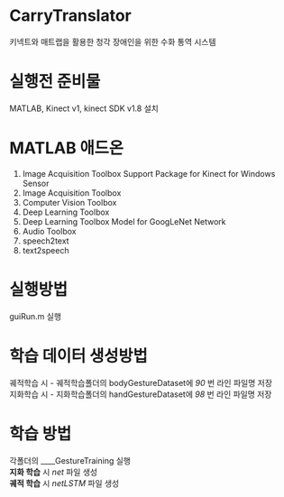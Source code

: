 # CarryTranslator
키넥트와 매트랩을 활용한 청각 장애인을 위한 수화 통역 시스템

# 실행전 준비물
MATLAB, Kinect v1, kinect SDK v1.8 설치

# MATLAB 애드온
 1. Image Acquisition Toolbox Support Package for Kinect for Windows Sensor
 2. Image Acquisition Toolbox
 3. Computer Vision Toolbox
 4. Deep Learning Toolbox
 5. Deep Learning Toolbox Model for GoogLeNet Network
 6. Audio Toolbox
 7. speech2text
 8. text2speech

# 실행방법
guiRun.m 실행<br>

# 학습 데이터 생성방법
궤적학습 시 - 궤적학습폴더의 bodyGestureDataset에 *90* 번 라인 파일명 저장<br>
지화학습 시 - 지화학습폴더의 handGestureDataset에 *98* 번 라인 파일명 저장<br>

# 학습 방법
각폴더의 ____GestureTraining 실행 <br>
**지화 학습** 시 *net* 파일 생성 <br>
**궤적 학습** 시 *netLSTM* 파일 생성 <br>
